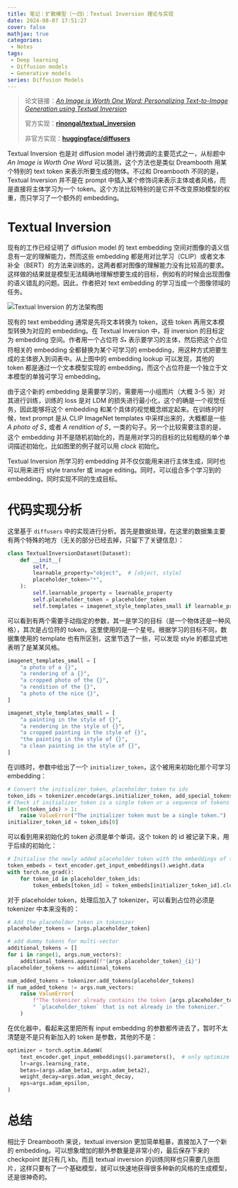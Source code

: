 ```yaml
---
title: 笔记｜扩散模型（一四）：Textual Inversion 理论与实现
date: 2024-08-07 17:51:27
cover: false
mathjax: true
categories:
 - Notes
tags:
 - Deep learning
 - Diffusion models
 - Generative models
series: Diffusion Models
---
```


> 论文链接：*[An Image is Worth One Word: Personalizing Text-to-Image Generation using Textual Inversion](https://arxiv.org/abs/2208.01618)*
>
> 官方实现：**[rinongal/textual_inversion](https://github.com/rinongal/textual_inversion)**
>
> 非官方实现：**[huggingface/diffusers](https://github.com/huggingface/diffusers/blob/main/examples/textual_inversion/textual_inversion.py)**

Textual Inversion 也是对 diffusion model 进行微调的主要范式之一，从标题中 *An Image is Worth One Word* 可以猜测，这个方法也是类似 Dreambooth 用某个特别的 text token 来表示所要生成的物体。不过和 Dreambooth 不同的是，Textual Inversion 并不是在 prompt 中插入某个修饰词来表示主体或者风格，而是直接将主体学习为一个 token。这个方法比较特别的是它并不改变原始模型的权重，而只学习了一个额外的 embedding。

# Textual Inversion

现有的工作已经证明了 diffusion model 的 text embedding 空间对图像的语义信息有一定的理解能力，然而这些 embedding 都是用对比学习（CLIP）或者文本补全（BERT）的方法来训练的，这两者都对图像的理解能力没有比较高的要求。这样做的结果就是模型无法精确地理解想要生成的目标，例如有的时候会出现图像的语义错乱的问题。因此，作者把对 text embedding 的学习当成一个图像领域的任务。

![Textual Inversion 的方法架构图](https://little-nyima-oss.eos-beijing-2.cmecloud.cn/2024/08/08/textual-inversion-framework.jpg)

现有的 text embedding 通常是先将文本转换为 token，这些 token 再用文本模型转换为对应的 embedding。在 Textual Inversion 中，将 inversion 的目标定为 embedding 空间。作者用一个占位符 $S_*$ 表示要学习的主体，然后把这个占位符相关的 embedding 全都替换为某个可学习的 embedding，用这种方式把要生成的主体嵌入到词表中。从上图中的 embedding lookup 可以发现，其他的 token 都是通过一个文本模型实现的 embedding，而这个占位符是一个独立于文本模型的单独可学习 embedding。

由于这个新的 embedding 是需要学习的，需要用一小组图片（大概 3-5 张）对其进行训练，训练的 loss 是对 LDM 的损失进行最小化，这个的确是一个视觉任务，因此能够将这个 embedding 和某个具体的视觉概念绑定起来。在训练的时候，text prompt 是从 CLIP ImageNet templates 中采样出来的，大概都是一些 *A photo of* $S_\star$ 或者 *A rendition of* $S_\star$  一类的句子。另一个比较需要注意的是，这个 embedding 并不是随机初始化的，而是用对学习的目标的比较粗糙的单个单词描述初始化，比如图里的例子就可以用 *clock* 初始化。

Textual Inversion 所学习的 embedding 并不仅仅能用来进行主体生成，同时也可以用来进行 style transfer 或 image editing。同时，可以组合多个学习到的 embedding，同时实现不同的生成目标。

# 代码实现分析

这里基于 `diffusers` 中的实现进行分析。首先是数据处理，在这里的数据集主要有两个特殊的地方（无关的部分已经去掉，只留下了关键信息）：

```python
class TextualInversionDataset(Dataset):
    def __init__(
        self,
        learnable_property="object",  # [object, style]
        placeholder_token="*",
    ):
        self.learnable_property = learnable_property
        self.placeholder_token = placeholder_token
        self.templates = imagenet_style_templates_small if learnable_property == "style" else imagenet_templates_small
```

可以看到有两个需要手动指定的参数，其一是学习的目标（是一个物体还是一种风格），其次是占位符的 token，这里使用的是一个星号。根据学习的目标不同，数据集使用的 template 也有所区别，这里节选了一些，可以发现 style 的都显式地表明了是某某风格。

```python
imagenet_templates_small = [
    "a photo of a {}",
    "a rendering of a {}",
    "a cropped photo of the {}",
    "a rendition of the {}",
    "a photo of the nice {}",
]

imagenet_style_templates_small = [
    "a painting in the style of {}",
    "a rendering in the style of {}",
    "a cropped painting in the style of {}",
    "the painting in the style of {}",
    "a clean painting in the style of {}",
]
```

在训练时，参数中给出了一个 `initializer_token`，这个被用来初始化那个可学习 embedding：

```python
# Convert the initializer_token, placeholder_token to ids
token_ids = tokenizer.encode(args.initializer_token, add_special_tokens=False)
# Check if initializer_token is a single token or a sequence of tokens
if len(token_ids) > 1:
    raise ValueError("The initializer token must be a single token.")
initializer_token_id = token_ids[0]
```

可以看到用来初始化的 token 必须是单个单词，这个 token 的 id 被记录下来，用于后续的初始化：

```python
# Initialise the newly added placeholder token with the embeddings of the initializer token
token_embeds = text_encoder.get_input_embeddings().weight.data
with torch.no_grad():
    for token_id in placeholder_token_ids:
        token_embeds[token_id] = token_embeds[initializer_token_id].clone()
```

对于 placeholder token，处理后加入了 tokenizer，可以看到占位符必须是 tokenizer 中本来没有的：

```python
# Add the placeholder token in tokenizer
placeholder_tokens = [args.placeholder_token]

# add dummy tokens for multi-vector
additional_tokens = []
for i in range(1, args.num_vectors):
    additional_tokens.append(f"{args.placeholder_token}_{i}")
placeholder_tokens += additional_tokens

num_added_tokens = tokenizer.add_tokens(placeholder_tokens)
if num_added_tokens != args.num_vectors:
    raise ValueError(
        f"The tokenizer already contains the token {args.placeholder_token}. Please pass a different"
        " `placeholder_token` that is not already in the tokenizer."
    )
```

在优化器中，看起来这里把所有 input embedding 的参数都传进去了，暂时不太清楚是不是只有新加入的 token 是参数，其他的不是：

```python
optimizer = torch.optim.AdamW(
    text_encoder.get_input_embeddings().parameters(),  # only optimize the embeddings
    lr=args.learning_rate,
    betas=(args.adam_beta1, args.adam_beta2),
    weight_decay=args.adam_weight_decay,
    eps=args.adam_epsilon,
)
```

# 总结

相比于 Dreambooth 来说，textual inversion 更加简单粗暴，直接加入了一个新的 embedding。可以想象增加的额外参数量是非常小的，最后保存下来的 checkpoint 就只有几 kb。而且 textual inversion 的训练同样也只需要几张图片，这样只要有了一个基础模型，就可以快速地获得很多种新的风格的生成模型，还是很神奇的。